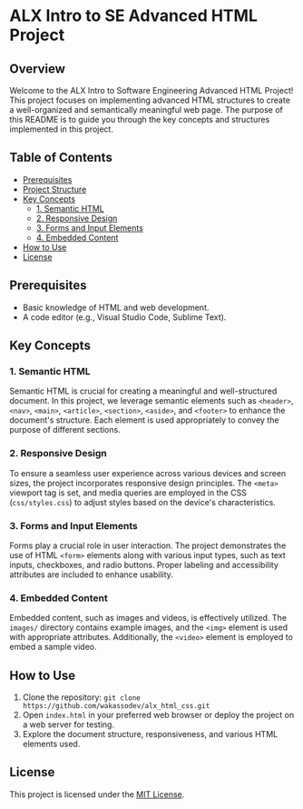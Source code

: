 # ALX Intro to SE Advanced HTML Project

## Overview

Welcome to the ALX Intro to Software Engineering Advanced HTML Project! This project focuses on implementing advanced HTML structures to create a well-organized and semantically meaningful web page. The purpose of this README is to guide you through the key concepts and structures implemented in this project.

## Table of Contents

- [Prerequisites](#prerequisites)
- [Project Structure](#project-structure)
- [Key Concepts](#key-concepts)
  - [1. Semantic HTML](#1-semantic-html)
  - [2. Responsive Design](#2-responsive-design)
  - [3. Forms and Input Elements](#3-forms-and-input-elements)
  - [4. Embedded Content](#4-embedded-content)
- [How to Use](#how-to-use)
- [License](#license)

## Prerequisites

- Basic knowledge of HTML and web development.
- A code editor (e.g., Visual Studio Code, Sublime Text).



## Key Concepts

### 1. Semantic HTML

Semantic HTML is crucial for creating a meaningful and well-structured document. In this project, we leverage semantic elements such as `<header>`, `<nav>`, `<main>`, `<article>`, `<section>`, `<aside>`, and `<footer>` to enhance the document's structure. Each element is used appropriately to convey the purpose of different sections.

### 2. Responsive Design

To ensure a seamless user experience across various devices and screen sizes, the project incorporates responsive design principles. The `<meta>` viewport tag is set, and media queries are employed in the CSS (`css/styles.css`) to adjust styles based on the device's characteristics.

### 3. Forms and Input Elements

Forms play a crucial role in user interaction. The project demonstrates the use of HTML `<form>` elements along with various input types, such as text inputs, checkboxes, and radio buttons. Proper labeling and accessibility attributes are included to enhance usability.

### 4. Embedded Content

Embedded content, such as images and videos, is effectively utilized. The `images/` directory contains example images, and the `<img>` element is used with appropriate attributes. Additionally, the `<video>` element is employed to embed a sample video.

## How to Use

1. Clone the repository: `git clone https://github.com/wakassodev/alx_html_css.git`
2. Open `index.html` in your preferred web browser or deploy the project on a web server for testing.
3. Explore the document structure, responsiveness, and various HTML elements used.


## License

This project is licensed under the [MIT License](LICENSE).
